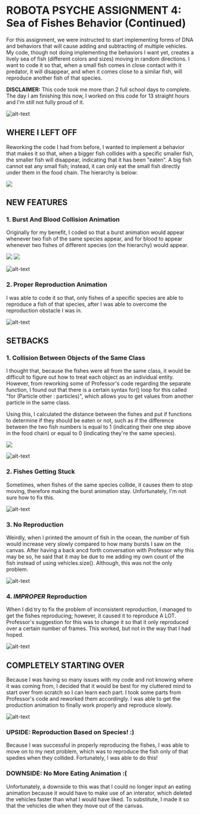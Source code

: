 # ROBOTA PSYCHE ASSIGNMENT 4: Sea of Fishes Behavior (Continued)

For this assignment, we were instructed to start implementing forms of DNA and behaviors that will cause adding and subtracting of multiple vehicles. My code, though not doing implementing the behaviors I want yet, creates a lively sea of fish (different colors and sizes) moving in random directions. I want to code it so that, when a small fish comes in close contact with it predator, it will disappear, and when it comes close to a similar fish, will reproduce another fish of that species.

**DISCLAIMER:** This code took me more than 2 full school days to complete. The day I am finishing this now, I worked on this code for 13 straight hours and I'm *still* not fully proud of it.

![alt-text](images/ecosystem.gif)

## WHERE I LEFT OFF

Reworking the code I had from before, I wanted to implement a behavior that makes it so that, when a bigger fish collides with a specific smaller fish, the smaller fish will disappear, indicating that it has been "eaten". A big fish cannot eat any small fish; instead, it can only eat the small fish directly under them in the food chain. The hierarchy is below:

![](images/hierarchy.png)

## NEW FEATURES

### 1. Burst And Blood Collision Animation

Originally for my benefit, I coded so that a burst animation would appear whenever two fish of the same species appear, and for blood to appear whenever two fishes of different species (on the hierarchy) would appear.

![](images/burst.png)
![](images/blood.png)

![alt-text](images/oceanburst.gif)

### 2. Proper Reproduction Animation

I was able to code it so that, only fishes of a specific species are able to reproduce a fish of that species, after I was able to overcome the reproduction obstacle I was in.

![alt-text](images/properReproduction.gif)

## SETBACKS

### 1. Collision Between Objects of the Same Class

I thought that, because the fishes were all from the same class, it would be difficult to figure out how to treat each object as an individual entity. However, from reworking some of Professor's code regarding the separate function, I found out that there is a certain syntax for() loop for this called "for (Particle other : particles)", which allows you to get values from another particle in the same class.

Using this, I calculated the distance between the fishes and put if functions to determine if they should be eaten or not, such as if the difference between the two fish numbers is equal to 1 (indicating their one step above in the food chain) or equal to 0 (indicating they're the same species).

![](images/print.png)

![alt-text](images/printhit.gif)

### 2. Fishes Getting Stuck

Sometimes, when fishes of the same species collide, it causes them to stop moving, therefore making the burst animation stay. Unfortunately, I'm not sure how to fix this.

![alt-text](images/burststuck.gif)

### 3. No Reproduction

Weirdly, when I printed the amount of fish in the ocean, the number of fish would increase very slowly compared to how many bursts I saw on the canvas. After having a back ancd forth conversation with Professor why this may be so, he said that it may be due to me adding my own count of the fish instead of using vehicles.size(). Although, this was not the only problem.

![alt-text](images/notReproducing.gif)

### 4. _IMPROPER_ Reproduction

When I did try to fix the problem of inconsistent reproduction, I managed to get the fishes reproducing; however, it caused it to reproduce A LOT. Professor's suggestion for this was to change it so that it only reproduced over a certain number of frames. This worked, but not in the way that I had hoped.

![alt-text](images/reproductionGlitch.gif)

## COMPLETELY STARTING OVER

Because I was having so many issues with my code and not knowing where it was coming from, I decided that it would be best for my cluttered mind to start over from scratch so I can learn each part. I took some parts from Professor's code and reworked them accordingly. I was able to get the production animation to finally work properly and reproduce slowly.

![alt-text](images/properReproduction.gif)

### UPSIDE: Reproduction Based on Species! :)

Because I was successful in properly reproducing the fishes, I was able to move on to my next problem, which was to reproduce the fish only of that spedies when they collided. Fortunately, I was able to do this!

### DOWNSIDE: No More Eating Animation :(

Unfortunately, a downside to this was that I could no longer input an eating animation because it would have to make use of an interator, which deleted the vehicles faster than what I would have liked. To substitute, I made it so that the vehicles die when they move out of the canvas.

